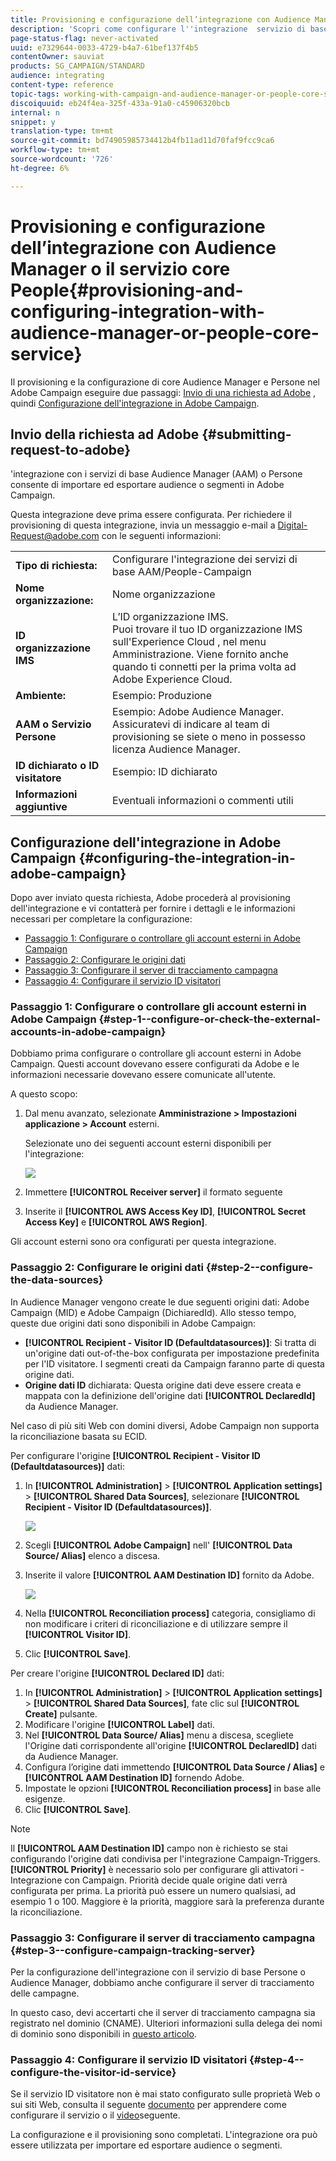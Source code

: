 ```yaml
---
title: Provisioning e configurazione dell’integrazione con Audience Manager o il servizio core People
description: 'Scopri come configurare l''integrazione  servizio di base Audience Manager / Persone per iniziare a condividere audience o segmenti con le diverse soluzioni Adobe Experience Cloud. '
page-status-flag: never-activated
uuid: e7329644-0033-4729-b4a7-61bef137f4b5
contentOwner: sauviat
products: SG_CAMPAIGN/STANDARD
audience: integrating
content-type: reference
topic-tags: working-with-campaign-and-audience-manager-or-people-core-service
discoiquuid: eb24f4ea-325f-433a-91a0-c45906320bcb
internal: n
snippet: y
translation-type: tm+mt
source-git-commit: bd74905985734412b4fb11ad11d70faf9fcc9ca6
workflow-type: tm+mt
source-wordcount: '726'
ht-degree: 6%

---
```



# Provisioning e configurazione dell’integrazione con Audience Manager o il servizio core People{#provisioning-and-configuring-integration-with-audience-manager-or-people-core-service}

Il provisioning e la configurazione di  core Audience Manager e Persone nel Adobe Campaign  eseguire due passaggi: [Invio di una richiesta ad Adobe](#submitting-request-to-adobe) , quindi [Configurazione dell&#39;integrazione in  Adobe Campaign](#configuring-the-integration-in-adobe-campaign).

## Invio della richiesta ad Adobe {#submitting-request-to-adobe}

&#39;integrazione con i servizi di base Audience Manager (AAM) o Persone consente di importare ed esportare audience o segmenti in  Adobe Campaign.

Questa integrazione deve prima essere configurata. Per richiedere il provisioning di questa integrazione, invia un messaggio e-mail a [Digital-Request@adobe.com](mailto:Digital-Request@adobe.com) con le seguenti informazioni:

<table> 
 <tbody> 
  <tr> 
   <td> <strong>Tipo di richiesta:</strong><br /> </td> 
   <td> Configurare l'integrazione dei servizi di base AAM/People-Campaign </td> 
  </tr> 
  <tr> 
   <td> <strong>Nome organizzazione:</strong><br /> </td> 
   <td> Nome organizzazione </td> 
  </tr> 
  <tr> 
   <td> <strong>ID organizzazione IMS</strong><br /> </td> 
   <td> L’ID organizzazione IMS. <br> Puoi trovare il tuo ID organizzazione IMS sull'Experience Cloud , nel menu Amministrazione. Viene fornito anche quando ti connetti per la prima volta ad Adobe Experience Cloud. </td> 
  </tr> 
  <tr> 
   <td> <strong>Ambiente:</strong><br /> </td> 
   <td> Esempio: Produzione </td> 
  </tr> 
  <tr> 
   <td> <strong>AAM o Servizio Persone</strong><br /> </td> 
   <td> Esempio:  Adobe Audience Manager. Assicuratevi di indicare al team di provisioning se siete o meno in possesso  licenza Audience Manager.</td> 
  </tr> 
  <tr> 
   <td> <strong>ID dichiarato o ID visitatore</strong><br /> </td> 
   <td> Esempio: ID dichiarato </td> 
  </tr> 
  <tr> 
   <td> <strong>Informazioni aggiuntive</strong><br /> </td> 
   <td> Eventuali informazioni o commenti utili </td> 
  </tr> 
 </tbody> 
</table>

## Configurazione dell&#39;integrazione in  Adobe Campaign {#configuring-the-integration-in-adobe-campaign}

Dopo aver inviato questa richiesta, Adobe procederà al provisioning dell&#39;integrazione e vi contatterà per fornire i dettagli e le informazioni necessari per completare la configurazione:

* [Passaggio 1: Configurare o controllare gli account esterni in  Adobe Campaign](#step-1--configure-or-check-the-external-accounts-in-adobe-campaign)
* [Passaggio 2: Configurare le origini dati](#step-2--configure-the-data-sources)
* [Passaggio 3: Configurare il server di tracciamento campagna](#step-3--configure-campaign-tracking-server)
* [Passaggio 4: Configurare il servizio ID visitatori](#step-4--configure-the-visitor-id-service)

### Passaggio 1: Configurare o controllare gli account esterni in  Adobe Campaign {#step-1--configure-or-check-the-external-accounts-in-adobe-campaign}

Dobbiamo prima configurare o controllare gli account esterni in  Adobe Campaign. Questi account dovevano essere configurati da Adobe e le informazioni necessarie dovevano essere comunicate all&#39;utente.

A questo scopo:

1. Dal menu avanzato, selezionate **Amministrazione > Impostazioni applicazione > Account** esterni.

   Selezionate uno dei seguenti account esterni disponibili per l&#39;integrazione:

   ![](assets/integration_aam_1.png)

1. Immettere **[!UICONTROL Receiver server]** il formato seguente
1. Inserite il **[!UICONTROL AWS Access Key ID]**, **[!UICONTROL Secret Access Key]** e **[!UICONTROL AWS Region]**.

Gli account esterni sono ora configurati per questa integrazione.

### Passaggio 2: Configurare le origini dati {#step-2--configure-the-data-sources}

In Audience Manager vengono create le due seguenti origini dati:  Adobe Campaign (MID) e  Adobe Campaign (DichiaredId). Allo stesso tempo, queste due origini dati sono disponibili in  Adobe Campaign:

* **[!UICONTROL Recipient - Visitor ID (Defaultdatasources)]**: Si tratta di un&#39;origine dati out-of-the-box configurata per impostazione predefinita per l&#39;ID visitatore. I segmenti creati da Campaign faranno parte di questa origine dati.
* **Origine dati ID** dichiarata: Questa origine dati deve essere creata e mappata con la definizione dell&#39;origine dati **[!UICONTROL DeclaredId]** da  Audience Manager.

Nel caso di più siti Web con domini diversi,  Adobe Campaign non supporta la riconciliazione basata su ECID.

Per configurare l&#39;origine **[!UICONTROL Recipient - Visitor ID (Defaultdatasources)]** dati:

1. In **[!UICONTROL Administration]** > **[!UICONTROL Application settings]** > **[!UICONTROL Shared Data Sources]**, selezionare **[!UICONTROL Recipient - Visitor ID (Defaultdatasources)]**.

   ![](assets/integration_aam_2.png)

1. Scegli **[!UICONTROL Adobe Campaign]** nell&#39; **[!UICONTROL Data Source/ Alias]** elenco a discesa.
1. Inserite il valore **[!UICONTROL AAM Destination ID]** fornito da Adobe.

   ![](assets/integration_aam_3.png)

1. Nella **[!UICONTROL Reconciliation process]** categoria, consigliamo di non modificare i criteri di riconciliazione e di utilizzare sempre il **[!UICONTROL Visitor ID]**.
1. Clic **[!UICONTROL Save]**.

Per creare l&#39;origine **[!UICONTROL Declared ID]** dati:

1. In **[!UICONTROL Administration]** > **[!UICONTROL Application settings]** > **[!UICONTROL Shared Data Sources]**, fate clic sul **[!UICONTROL Create]** pulsante.
1. Modificare l&#39;origine **[!UICONTROL Label]** dati.
1. Nel **[!UICONTROL Data Source/ Alias]** menu a discesa, scegliete l&#39;Origine dati corrispondente all&#39;origine **[!UICONTROL DeclaredID]** dati da  Audience Manager.
1. Configura l’origine dati immettendo **[!UICONTROL Data Source / Alias]** e **[!UICONTROL AAM Destination ID]** fornendo Adobe.
1. Impostate le opzioni **[!UICONTROL Reconciliation process]** in base alle esigenze.
1. Clic **[!UICONTROL Save]**.

>[!NOTE]
>
>Il **[!UICONTROL AAM Destination ID]** campo non è richiesto se stai configurando l&#39;origine dati condivisa per l&#39;integrazione [](../../integrating/using/configuring-triggers-in-experience-cloud.md)Campaign-Triggers. **[!UICONTROL Priority]** è necessario solo per configurare gli attivatori - Integrazione con Campaign. Priorità decide quale origine dati verrà configurata per prima. La priorità può essere un numero qualsiasi, ad esempio 1 o 100. Maggiore è la priorità, maggiore sarà la preferenza durante la riconciliazione.

### Passaggio 3: Configurare il server di tracciamento campagna {#step-3--configure-campaign-tracking-server}

Per la configurazione dell&#39;integrazione con il servizio di base Persone o Audience Manager, dobbiamo anche configurare il server di tracciamento delle campagne.

In questo caso, devi accertarti che il server di tracciamento campagna sia registrato nel dominio (CNAME). Ulteriori informazioni sulla delega dei nomi di dominio sono disponibili in [questo articolo](https://docs.campaign.adobe.com/doc/AC/en/technicalResources/Technotes/AdobeCampaign_Deliverability_Sub_Domain_Delegation.pdf).

### Passaggio 4: Configurare il servizio ID visitatori {#step-4--configure-the-visitor-id-service}

Se il servizio ID visitatore non è mai stato configurato sulle proprietà Web o sui siti Web, consulta il seguente [documento](https://docs.adobe.com/content/help/en/id-service/using/implementation/setup-aam-analytics.html) per apprendere come configurare il servizio o il [video](https://helpx.adobe.com/marketing-cloud/how-to/email-marketing.html#step-two)seguente.

La configurazione e il provisioning sono completati. L&#39;integrazione ora può essere utilizzata per importare ed esportare audience o segmenti.
